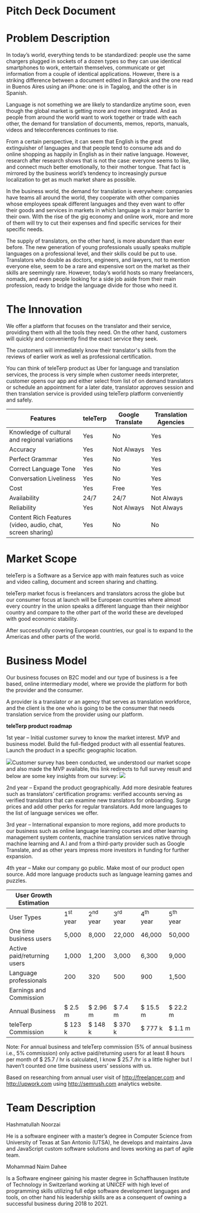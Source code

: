 # Pitch Deck Document

# Problem Description

In today’s world, everything tends to be standardized: people use the
same chargers plugged in sockets of a dozen types so they can use
identical smartphones to work, entertain themselves, communicate or get
information from a couple of identical applications. However, there is a
striking difference between a document edited in Bangkok and the one
read in Buenos Aires using an iPhone: one is in Tagalog, and the other
is in Spanish.

Language is not something we are likely to standardize anytime soon,
even though the global market is getting more and more integrated. And
as people from around the world want to work together or trade with each
other, the demand for translation of documents, memos, reports, manuals,
videos and teleconferences continues to rise.

From a certain perspective, it can seem that English is the great
extinguisher of languages and that people tend to consume ads and do
online shopping as happily in English as in their native language.
However, research after research shows that is not the case: everyone
seems to like, and connect much better emotionally, to their mother
tongue. That fact is mirrored by the business world’s tendency to
increasingly pursue localization to get as much market share as
possible.

In the business world, the demand for translation is everywhere:
companies have teams all around the world, they cooperate with other
companies whose employees speak different languages and they even want
to offer their goods and services in markets in which language is a
major barrier to their own. With the rise of the gig economy and online
work, more and more of them will try to cut their expenses and find
specific services for their specific needs.

The supply of translators, on the other hand, is more abundant than ever
before. The new generation of young professionals usually speaks
multiple languages on a professional level, and their skills could be
put to use. Translators who double as doctors, engineers, and lawyers,
not to mention everyone else, seem to be a rare and expensive sort on
the market as their skills are seemingly rare. However, today’s world
hosts so many freelancers, nomads, and even people looking for a side
job aside from their main profession, ready to bridge the language
divide for those who need it.

# The Innovation

We offer a platform that focuses on the translator and their service,
providing them with all the tools they need. On the other hand,
customers will quickly and conveniently find the exact service they
seek.

The customers will immediately know their translator's skills from the
reviews of earlier work as well as professional certification.

You can think of teleTerp product as Uber for language and translation
services, the process is very simple when customer needs interpreter,
customer opens our app and either select from list of on demand
translators or schedule an appointment for a later date, translator
approves session and then translation service is provided using teleTerp
platform conveniently and safely.

| **Features**                                               | **teleTerp** | **Google Translate** | **Translation Agencies** |
| ---------------------------------------------------------- | ------------ | -------------------- | ------------------------ |
| Knowledge of cultural and regional variations              | Yes          | No                   | Yes                      |
| Accuracy                                                   | Yes          | Not Always           | Yes                      |
| Perfect Grammar                                            | Yes          | No                   | Yes                      |
| Correct Language Tone                                      | Yes          | No                   | Yes                      |
| Conversation Liveliness                                    | Yes          | No                   | Yes                      |
| Cost                                                       | Yes          | Free                 | Yes                      |
| Availability                                               | 24/7         | 24/7                 | Not Always               |
| Reliability                                                | Yes          | Not Always           | Not Always               |
| Content Rich Features (video, audio, chat, screen sharing) | Yes          | No                   | No                       |

# Market Scope

teleTerp is a Software as a Service app with main features such as voice
and video calling, document and screen sharing and chatting.

teleTerp market focus is freelancers and translators across the globe
but our consumer focus at launch will be European countries where almost
every country in the union speaks a different language than their
neighbor country and compare to the other part of the world these are
developed with good economic stability.

After successfully covering European countries, our goal is to expand to
the Americas and other parts of the world.

# 

# Business Model

Our business focuses on B2C model and our type of business is a fee
based, online intermediary model, where we provide the platform for both
the provider and the consumer.

A provider is a translator or an agency that serves as translation
workforce, and the client is the one who is going to be the consumer
that needs translation service from the provider using our platform.

**teleTerp product roadmap**

1st year – Initial customer survey to know the market interest. MVP and
business model. Build the full-fledged product with all essential
features. Launch the product in a specific geographic location.

![](media/image1.png)Customer survey has been conducted, we understood
our market scope and also made the MVP available, this link redirects to
full survey result and below are some key insights from our survey:
![](media/image2.png)

2nd year – Expand the product geographically. Add more desirable
features such as translators’ certification programs: verified accounts
serving as verified translators that can examine new translators for
onboarding. Surge prices and add other perks for regular translators.
Add more languages to the list of language services we offer.

3rd year – International expansion to more regions, add more products to
our business such as online language learning courses and other learning
management system contents, machine translation services native through
machine learning and A.I and from a third-party provider such as Google
Translate, and as other years impress more investors in funding for
further expansion.

4th year – Make our company go public. Make most of our product open
source. Add more language products such as language learning games and
puzzles.

| User Growth Estimation      |                     |                     |                     |                     |                     |
| --------------------------- | ------------------- | ------------------- | ------------------- | ------------------- | ------------------- |
| User Types                  | 1<sup>st</sup> year | 2<sup>nd</sup> year | 3<sup>rd</sup> year | 4<sup>th</sup> year | 5<sup>th</sup> year |
| One time business users     | 5,000               | 8,000               | 22,000              | 46,000              | 50,000              |
| Active paid/returning users | 1,000               | 1,200               | 3,000               | 6,300               | 9,000               |
| Language professionals      | 200                 | 320                 | 500                 | 900                 | 1,500               |
| Earnings and Commission     |                     |                     |                     |                     |                     |
| Annual Business             | $ 2.5 m             | $ 2.96 m            | $ 7.4 m             | $ 15.5 m            | $ 22.2 m            |
| teleTerp Commission         | $ 123 k             | $ 148 k             | $ 370 k             | $ 777 k             | $ 1.1 m             |

Note: For annual business and teleTerp commission (5% of annual business
i.e., 5% commission) only active paid/returning users for at least 8
hours per month of $ 25.7 / hr is calculated, I know $ 25.7 /hr is a
little higher but I haven’t counted one time business users’ sessions
with us.

Based on researching from annual user visit of <http://freelancer.com>
and <http://upwork.com> using <http://semrush.com> analytics website.

# Team Description

Hashmatullah Noorzai

He is a software engineer with a master’s degree in Computer Science
from University of Texas at San Antonio (UTSA), he develops and
maintains Java and JavaScript custom software solutions and loves
working as part of agile team.

Mohammad Naim Dahee

Is a Software engineer gaining his master degree in Schaffhausen
Institute of Technology in Switzerland working at UNICEF with high level
of programming skills utilizing full edge software development languages
and tools, on other hand his leadership skills are as a consequent of
owning a successful business during 2018 to 2021.
